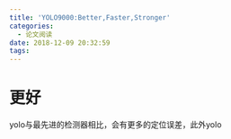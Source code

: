 ```yaml
---
title: 'YOLO9000:Better,Faster,Stronger'
categories:
  - 论文阅读
date: 2018-12-09 20:32:59
tags:
---
```

# 更好
yolo与最先进的检测器相比，会有更多的定位误差，此外yolo
